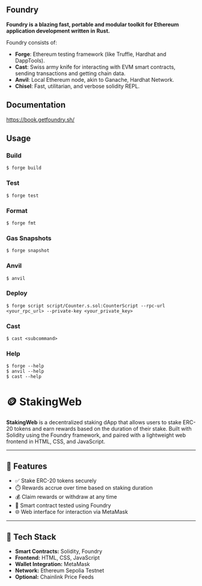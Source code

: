 ## Foundry

**Foundry is a blazing fast, portable and modular toolkit for Ethereum application development written in Rust.**

Foundry consists of:

-   **Forge**: Ethereum testing framework (like Truffle, Hardhat and DappTools).
-   **Cast**: Swiss army knife for interacting with EVM smart contracts, sending transactions and getting chain data.
-   **Anvil**: Local Ethereum node, akin to Ganache, Hardhat Network.
-   **Chisel**: Fast, utilitarian, and verbose solidity REPL.

## Documentation

https://book.getfoundry.sh/

## Usage

### Build

```shell
$ forge build
```

### Test

```shell
$ forge test
```

### Format

```shell
$ forge fmt
```

### Gas Snapshots

```shell
$ forge snapshot
```

### Anvil

```shell
$ anvil
```

### Deploy

```shell
$ forge script script/Counter.s.sol:CounterScript --rpc-url <your_rpc_url> --private-key <your_private_key>
```

### Cast

```shell
$ cast <subcommand>
```

### Help

```shell
$ forge --help
$ anvil --help
$ cast --help
```



# 🪙 StakingWeb

**StakingWeb** is a decentralized staking dApp that allows users to stake ERC-20 tokens and earn rewards based on the duration of their stake. Built with Solidity using the Foundry framework, and paired with a lightweight web frontend in HTML, CSS, and JavaScript.

---

## 🚀 Features

- ✅ Stake ERC-20 tokens securely
- ⏱️ Rewards accrue over time based on staking duration
- 💰 Claim rewards or withdraw at any time
- 🧪 Smart contract tested using Foundry
- 🌐 Web interface for interaction via MetaMask

---

## 🧰 Tech Stack

- **Smart Contracts:** Solidity, Foundry
- **Frontend:** HTML, CSS, JavaScript
- **Wallet Integration:** MetaMask
- **Network:** Ethereum Sepolia Testnet
- **Optional:** Chainlink Price Feeds

